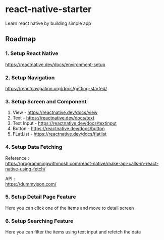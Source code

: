 # react-native-starter
Learn react native by building simple app

## Roadmap

### 1. Setup React Native

https://reactnative.dev/docs/environment-setup

### 2. Setup Navigation

https://reactnavigation.org/docs/getting-started/

### 3. Setup Screen and Component

1. View - https://reactnative.dev/docs/view
2. Text - https://reactnative.dev/docs/text
3. Text Input - https://reactnative.dev/docs/textinput
4. Button - https://reactnative.dev/docs/button
5. FLatList - https://reactnative.dev/docs/flatlist

### 4. Setup Data Fetching

Reference :  
https://programmingwithmosh.com/react-native/make-api-calls-in-react-native-using-fetch/

API :  
https://dummyjson.com/

### 5. Setup Detail Page Feature

Here you can click one of the items and move to detail screen

### 6. Setup Searching Feature

Here you can filter the items using text input and refetch the data
